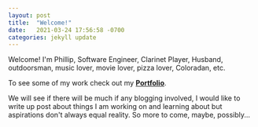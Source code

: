 ```yaml
---
layout: post
title:  "Welcome!"
date:   2021-03-24 17:56:58 -0700
categories: jekyll update
---
```



Welcome!
I'm Phillip, Software Engineer, Clarinet Player, Husband, outdoorsman, music lover, movie lover, pizza lover, Coloradan, etc.

To see some of my work check out my
<a href="{{ base.url }}/portfolio"><strong>Portfolio</strong></a>.

We will see if there will be much if any blogging involved, I would like to write up post about things I am working on and learning about but aspirations don't always equal reality. So more to come, maybe, possibly...
